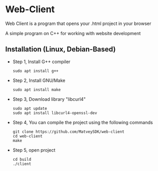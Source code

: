 # Web-Client
Web Client is a program that opens your .html project in your browser

A simple program on C++ for working with website development

## Installation (Linux, Debian-Based)

* Step 1, Install G++ compiler
  ```
  sudo apt install g++
  ```

* Step 2, Install GNU/Make
  ```
  sudo apt install make
  ```

* Step 3, Download library "libcurl4"
  ```
  sudo apt update
  sudo apt install libcurl4-openssl-dev
  ```

* Step 4, You can compile the project using the following commands
  ```
  git clone https://github.com/MatveySDK/web-client
  cd web-client
  make
  ```

* Step 5, open project
  ```
  cd build
  ./client
  ```
